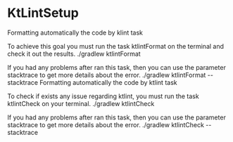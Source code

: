 # KtLintSetup
Formatting automatically the code by klint task

To achieve this goal you must run the task ktlintFormat on the terminal and check it out the results.
./gradlew ktlintFormat


If you had any problems after ran this task, then you can use the parameter stacktrace to get more details about the error.
./gradlew ktlintFormat --stacktrace
Formatting automatically the code by ktlint task


To check if exists any issue regarding ktlint, you must run the task ktlintCheck on your terminal.
./gradlew ktlintCheck


If you had any problems after ran this task, then you can use the parameter stacktrace to get more details about the error.
./gradlew ktlintCheck --stacktrace
